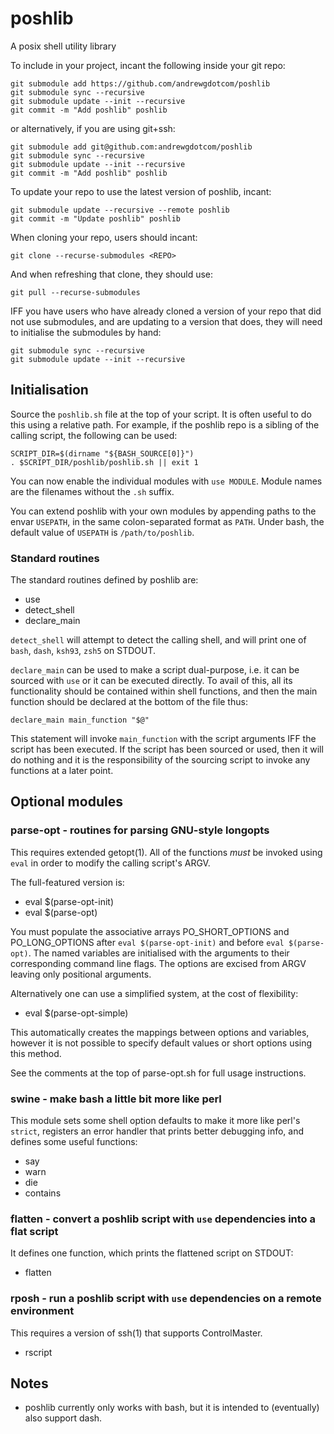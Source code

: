# poshlib
A posix shell utility library

To include in your project, incant the following inside your git repo:

```
git submodule add https://github.com/andrewgdotcom/poshlib
git submodule sync --recursive
git submodule update --init --recursive
git commit -m "Add poshlib" poshlib
```

or alternatively, if you are using git+ssh:

```
git submodule add git@github.com:andrewgdotcom/poshlib
git submodule sync --recursive
git submodule update --init --recursive
git commit -m "Add poshlib" poshlib
```

To update your repo to use the latest version of poshlib, incant:

```
git submodule update --recursive --remote poshlib
git commit -m "Update poshlib" poshlib
```

When cloning your repo, users should incant:

```
git clone --recurse-submodules <REPO>
```

And when refreshing that clone, they should use:

```
git pull --recurse-submodules
```

IFF you have users who have already cloned a version of your repo that did not use submodules, and are updating to a version that does, they will need to initialise the submodules by hand:

```
git submodule sync --recursive
git submodule update --init --recursive
```

## Initialisation

Source the `poshlib.sh` file at the top of your script. It is often useful to do this using a relative path. For example, if the poshlib repo is a sibling of the calling script, the following can be used:

```
SCRIPT_DIR=$(dirname "${BASH_SOURCE[0]}")
. $SCRIPT_DIR/poshlib/poshlib.sh || exit 1
```

You can now enable the individual modules with `use MODULE`. Module names are the filenames without the `.sh` suffix.

You can extend poshlib with your own modules by appending paths to the envar `USEPATH`, in the same colon-separated format as `PATH`. Under bash, the default value of `USEPATH` is `/path/to/poshlib`.

### Standard routines

The standard routines defined by poshlib are:

* use
* detect_shell
* declare_main

`detect_shell` will attempt to detect the calling shell, and will print one of `bash`, `dash`, `ksh93`, `zsh5` on STDOUT.

`declare_main` can be used to make a script dual-purpose, i.e. it can be sourced with `use` or it can be executed directly. To avail of this, all its functionality should be contained within shell functions, and then the main function should be declared at the bottom of the file thus:

```
declare_main main_function "$@"
```

This statement will invoke `main_function` with the script arguments IFF the script has been executed. If the script has been sourced or used, then it will do nothing and it is the responsibility of the sourcing script to invoke any functions at a later point.

## Optional modules

### parse-opt - routines for parsing GNU-style longopts

This requires extended getopt(1). All of the functions *must* be invoked using `eval` in order to modify the calling script's ARGV.

The full-featured version is:

* eval $(parse-opt-init)
* eval $(parse-opt)

You must populate the associative arrays PO_SHORT_OPTIONS and PO_LONG_OPTIONS after `eval $(parse-opt-init)` and before `eval $(parse-opt)`. The named variables are initialised with the arguments to their corresponding command line flags. The options are excised from ARGV leaving only positional arguments.

Alternatively one can use a simplified system, at the cost of flexibility:

* eval $(parse-opt-simple)

This automatically creates the mappings between options and variables, however it is not possible to specify default values or short options using this method.

See the comments at the top of parse-opt.sh for full usage instructions.

### swine - make bash a little bit more like perl

This module sets some shell option defaults to make it more like perl's `strict`, registers an error handler that prints better debugging info, and defines some useful functions:

* say
* warn
* die
* contains

### flatten - convert a poshlib script with `use` dependencies into a flat script

It defines one function, which prints the flattened script on STDOUT:

* flatten

### rposh - run a poshlib script with `use` dependencies on a remote environment

This requires a version of ssh(1) that supports ControlMaster.

* rscript

## Notes

* poshlib currently only works with bash, but it is intended to (eventually) also support dash.
